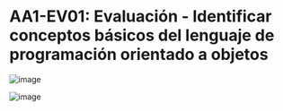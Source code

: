 # AA1-EV01: Evaluación - Identificar conceptos básicos del lenguaje de programación orientado a objetos 

![image](https://github.com/Brayan-Hc11/Variables-y-estructuras-de-control-en-la-programaci-n-orientada-a-objetos-JAVA/assets/118775234/f146410a-5260-4f7b-98d3-c134094717d5)

![image](https://github.com/Brayan-Hc11/Variables-y-estructuras-de-control-en-la-programaci-n-orientada-a-objetos-JAVA/assets/118775234/7c19dac7-5078-4bee-b380-4323ec7456c7)



